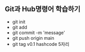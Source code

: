 ## Git과 Hub명령어 학습하기
* git init
* git add
* git commit -m 'message'
* git push origin main
* git tag v0.1 hashcode 5자리